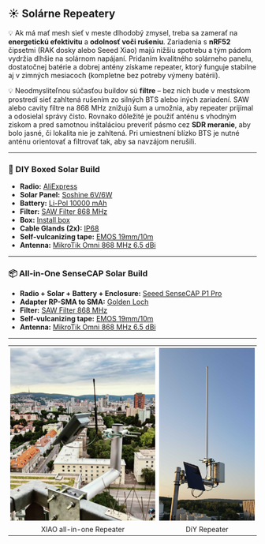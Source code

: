 ## ☀️ Solárne Repeatery

💡 Ak má mať mesh sieť v meste dlhodobý zmysel, treba sa zamerať na **energetickú efektivitu** a **odolnosť voči rušeniu**. Zariadenia s **nRF52** čipsetmi (RAK dosky alebo Seeed Xiao) majú nižšiu spotrebu a tým pádom vydržia dlhšie na solárnom napájaní. Pridaním kvalitného solárneho panelu, dostatočnej batérie a dobrej antény získame repeater, ktorý funguje stabilne aj v zimných mesiacoch (kompletne bez potreby výmeny batérií).  

💡 Neodmysliteľnou súčasťou buildov sú **filtre** – bez nich bude v mestskom prostredí sieť zahltená rušením zo silných BTS alebo iných zariadení. SAW alebo cavity filtre na 868 MHz znižujú šum a umožnia, aby repeater prijímal a odosielal správy čisto. Rovnako dôležité je použiť anténu s vhodným ziskom a pred samotnou inštaláciou preveriť pásmo cez **SDR meranie**, aby bolo jasné, či lokalita nie je zahltená. Pri umiestnení blízko BTS je nutné anténu orientovať a filtrovať tak, aby sa navzájom nerušili.  

---

### 🔨 DIY Boxed Solar Build
- **Radio:** [AliExpress](https://www.aliexpress.com/item/1005006901039995.html)  
- **Solar Panel:** [Soshine 6V/6W](https://www.fotoextra.cz/soshine-mini-solar-panel-6v-6w.html)  
- **Battery:** [Li-Pol 10000 mAh](https://techfun.sk/produkt/li-pol-bateria-kablik-ochranny-obvod/?attribute_pa_bateria=1260110-10000-mah)  
- **Filter:** [SAW Filter 868 MHz](https://www.laskakit.cz/saw-filter-bpf-868mhz/)  
- **Box:** [Install box](https://www.gme.sk/v/1511573/u-01-18-instalacna-krabica)  
- **Cable Glands (2x):** [IP68](https://techfun.sk/produkt/prechodky-pre-kable-biele-rozne-velkosti-ip68/?attribute_pa_variant=m161-5)  
- **Self-vulcanizing tape:** [EMOS 19mm/10m](https://www.cbelektro.sk/izolacna-paska-samovulkanizacna-19mm-10m-cierna-emos-p264892)  
- **Antenna:** [MikroTik Omni 868 MHz 6.5 dBi](https://www.wellnet.sk/en/mikrotik-868_omni_antenna-lora--6-5dbi--824-960mhz/)  

---

### 📦 All-in-One SenseCAP Solar Build
- **Radio + Solar + Battery + Enclosure:** [Seeed SenseCAP P1 Pro](https://www.seeedstudio.com/SenseCAP-Solar-Node-P1-Pro-for-Meshtastic-LoRa-p-6412.html)  
- **Adapter RP-SMA to SMA:** [Golden Loch](https://www.gme.sk/v/1500900/golden-loch-sma-rpsma-z-rv-50r-redukcia)  
- **Filter:** [SAW Filter 868 MHz](https://www.laskakit.cz/saw-filter-bpf-868mhz/)  
- **Self-vulcanizing tape:** [EMOS 19mm/10m](https://www.cbelektro.sk/izolacna-paska-samovulkanizacna-19mm-10m-cierna-emos-p264892)  
- **Antenna:** [MikroTik Omni 868 MHz 6.5 dBi](https://www.wellnet.sk/en/mikrotik-868_omni_antenna-lora--6-5dbi--824-960mhz/)  

---

<table style="width:100%; border-collapse:collapse; text-align:center;">
  <tr>
    <td style="width:60%; padding:4px;">
      <img src="img/XIAO_Solar_Repeater.jpg" alt="XIAO Repeater" style="width:100%; height:350px; object-fit:cover;"/>
    </td>
    <td style="width:40%; padding:4px;">
      <img src="img/DiY_Solar_Repeater.jpg" alt="DiY Repeater" style="width:100%; height:350px; object-fit:cover;"/>
    </td>
  </tr>
  <tr>
    <td>XIAO all-in-one Repeater</td>
    <td>DiY Repeater</td>
  </tr>
</table>

